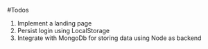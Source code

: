 #Todos

1. Implement a landing page
2. Persist login using LocalStorage
3. Integrate with MongoDb for storing data using Node as backend
